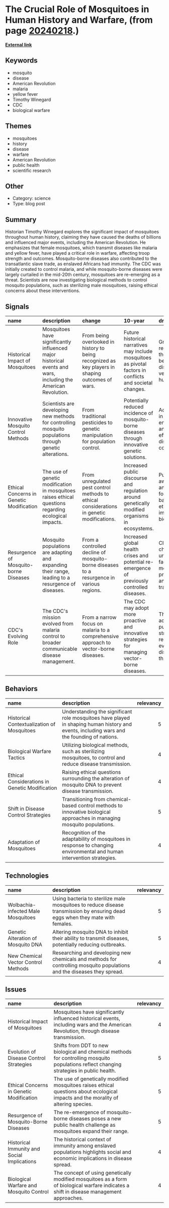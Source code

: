 # __The Crucial Role of Mosquitoes in Human History and Warfare__, (from page [20240218](https://kghosh.substack.com/p/20240218).)

__[External link](https://www.cbsnews.com/news/mosquitoes-deaths-new-book-details-history-battle-between-man-and-mosquitoes/?utm_source=substack&utm_medium=email)__



## Keywords

* mosquito
* disease
* American Revolution
* malaria
* yellow fever
* Timothy Winegard
* CDC
* biological warfare

## Themes

* mosquitoes
* history
* disease
* warfare
* American Revolution
* public health
* scientific research

## Other

* Category: science
* Type: blog post

## Summary

Historian Timothy Winegard explores the significant impact of mosquitoes throughout human history, claiming they have caused the deaths of billions and influenced major events, including the American Revolution. He emphasizes that female mosquitoes, which transmit diseases like malaria and yellow fever, have played a critical role in warfare, affecting troop strength and outcomes. Mosquito-borne diseases also contributed to the transatlantic slave trade, as enslaved Africans had immunity. The CDC was initially created to control malaria, and while mosquito-borne diseases were largely curtailed in the mid-20th century, mosquitoes are re-emerging as a threat. Scientists are now investigating biological methods to control mosquito populations, such as sterilizing male mosquitoes, raising ethical concerns about these interventions.

## Signals

| name                                     | description                                                                                                   | change                                                                                           | 10-year                                                                                                   | driving-force                                                                                  |   relevancy |
|:-----------------------------------------|:--------------------------------------------------------------------------------------------------------------|:-------------------------------------------------------------------------------------------------|:----------------------------------------------------------------------------------------------------------|:-----------------------------------------------------------------------------------------------|------------:|
| Historical Impact of Mosquitoes          | Mosquitoes have significantly influenced major historical events and wars, including the American Revolution. | From being overlooked in history to being recognized as key players in shaping outcomes of wars. | Future historical narratives may include mosquitoes as pivotal factors in conflicts and societal changes. | Growing recognition of the interplay between disease vectors and human history.                |           4 |
| Innovative Mosquito Control Methods      | Scientists are developing new methods for controlling mosquito populations through genetic alterations.       | From traditional pesticides to genetic manipulation for population control.                      | Potentially reduced incidence of mosquito-borne diseases through innovative genetic solutions.            | Advancements in genetic engineering and a need for effective disease control.                  |           5 |
| Ethical Concerns in Genetic Modification | The use of genetic modification in mosquitoes raises ethical questions regarding ecological impacts.          | From unregulated pest control methods to ethical considerations in genetic modifications.        | Increased public discourse and regulation around genetically modified organisms in ecosystems.            | Public awareness and concern for ecological balance and ethical implications of biotechnology. |           5 |
| Resurgence of Mosquito-borne Diseases    | Mosquito populations are adapting and expanding their range, leading to a resurgence of diseases.             | From a controlled decline of mosquito-borne diseases to a resurgence in various regions.         | Increased global health crises and potential re-emergence of previously controlled diseases.              | Climate change and urbanization facilitating mosquito proliferation and disease transmission.  |           4 |
| CDC's Evolving Role                      | The CDC's mission evolved from malaria control to broader communicable disease management.                    | From a narrow focus on malaria to a comprehensive approach to vector-borne diseases.             | The CDC may adopt more proactive and innovative strategies for managing vector-borne diseases.            | The need for adaptive public health strategies in response to evolving disease threats.        |           4 |

## Behaviors

| name                                           | description                                                                                                                                |   relevancy |
|:-----------------------------------------------|:-------------------------------------------------------------------------------------------------------------------------------------------|------------:|
| Historical Contextualization of Mosquitoes     | Understanding the significant role mosquitoes have played in shaping human history and events, including wars and the founding of nations. |           5 |
| Biological Warfare Tactics                     | Utilizing biological methods, such as sterilizing mosquitoes, to control and reduce disease transmission.                                  |           4 |
| Ethical Considerations in Genetic Modification | Raising ethical questions surrounding the alteration of mosquito DNA to prevent disease transmission.                                      |           4 |
| Shift in Disease Control Strategies            | Transitioning from chemical-based control methods to innovative biological approaches in managing mosquito populations.                    |           5 |
| Adaptation of Mosquitoes                       | Recognition of the adaptability of mosquitoes in response to changing environmental and human intervention strategies.                     |           4 |

## Technologies

| name                                | description                                                                                                                   |   relevancy |
|:------------------------------------|:------------------------------------------------------------------------------------------------------------------------------|------------:|
| Wolbachia-infected Male Mosquitoes  | Using bacteria to sterilize male mosquitoes to reduce disease transmission by ensuring dead eggs when they mate with females. |           5 |
| Genetic Alteration of Mosquito DNA  | Altering mosquito DNA to inhibit their ability to transmit diseases, potentially reducing outbreaks.                          |           5 |
| New Chemical Vector Control Methods | Researching and developing new chemicals and methods for controlling mosquito populations and the diseases they spread.       |           4 |

## Issues

| name                                        | description                                                                                                                               |   relevancy |
|:--------------------------------------------|:------------------------------------------------------------------------------------------------------------------------------------------|------------:|
| Historical Impact of Mosquitoes             | Mosquitoes have significantly influenced historical events, including wars and the American Revolution, through disease transmission.     |           4 |
| Evolution of Disease Control Strategies     | Shifts from DDT to new biological and chemical methods for controlling mosquito populations reflect changing strategies in public health. |           5 |
| Ethical Concerns in Genetic Modification    | The use of genetically modified mosquitoes raises ethical questions about ecological impacts and the morality of altering species.        |           5 |
| Resurgence of Mosquito-Borne Diseases       | The re-emergence of mosquito-borne diseases poses a new public health challenge as mosquitoes expand their range.                         |           5 |
| Historical Immunity and Social Implications | The historical context of immunity among enslaved populations highlights social and economic implications in disease spread.              |           4 |
| Biological Warfare and Mosquito Control     | The concept of using genetically modified mosquitoes as a form of biological warfare indicates a shift in disease management approaches.  |           4 |